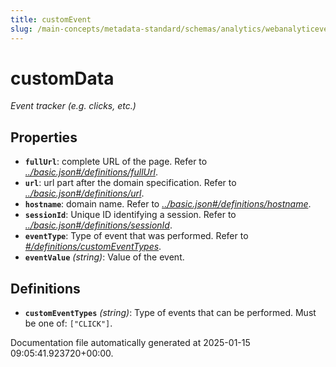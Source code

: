 ```yaml
---
title: customEvent
slug: /main-concepts/metadata-standard/schemas/analytics/webanalyticeventtype/customevent
---
```


# customData

*Event tracker (e.g. clicks, etc.)*

## Properties

- **`fullUrl`**: complete URL of the page. Refer to *[../basic.json#/definitions/fullUrl](#/basic.json#/definitions/fullUrl)*.
- **`url`**: url part after the domain specification. Refer to *[../basic.json#/definitions/url](#/basic.json#/definitions/url)*.
- **`hostname`**: domain name. Refer to *[../basic.json#/definitions/hostname](#/basic.json#/definitions/hostname)*.
- **`sessionId`**: Unique ID identifying a session. Refer to *[../basic.json#/definitions/sessionId](#/basic.json#/definitions/sessionId)*.
- **`eventType`**: Type of event that was performed. Refer to *[#/definitions/customEventTypes](#definitions/customEventTypes)*.
- **`eventValue`** *(string)*: Value of the event.
## Definitions

- **`customEventTypes`** *(string)*: Type of events that can be performed. Must be one of: `["CLICK"]`.


Documentation file automatically generated at 2025-01-15 09:05:41.923720+00:00.
